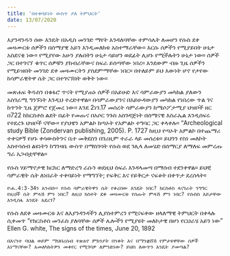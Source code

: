 ```yaml
---
title: 'በተቀባይነት ውስጥ ያለ ትምህርት'
date: 13/07/2020
---
```


እያንዳንዱን ሰው እንዴት በአዲስ መንገድ ማየት እንዳለባቸው ተምሳሌት ለመሆን የሱስ ደቀ መዛሙርቱ ሰዎችን በሰማያዊ አይን እንዲመለከቱ አስተማራቸው። እርሱ ሰዎችን የሚያይበት ሁኔታ አስደናቂ ነው። የሚያየው አሁን ያሉበትን ሁኔታ ሳይሆን ወደፊት ሊሆኑ የሚችሉትን ሁኔታ ነው። ሰዎች ጋር በተገናኘ ቁጥር ሰዎቹን ያከብራቸውና ስፍራ ይሰጣቸው ነበረ። እንደውም ብዙ ጊዜ ሰዎችን የሚይዝበት መንገድ ደቀ መዛሙርትን ያስደምማቸው ነበር። በተለይም ይህ እውነት ሆኖ የታየው ከሳምራዊትዋ ሴት ጋር በተገናኘበት ወቅት ነው።

መጽሐፍ ቅዱስን በቁፋሮ ጥናት የሚያጠኑ ሰዎች በአይሁድ እና ሳምራውያን መካከል ያለውን አስገራሚ ግንኙነት እንዲህ ተረድተዋል። በሳምራውያንና በአይሁዳውያን   			    መካከል የነበረው ጥል ገና ከጥንት ጊዜ ጀምሮ የጀመረ ነው። እንደ 2ነገ.17 መሰረት ሳምራውያን ከሜሶፖታሚያ ህዝቦች ዘር በ722 ከክርስቶስ ልደት በፊት የመጡና በአሶር ንጉስ አስገዳጅነት በሰሜናዊ እስራኤል እንዲሰፍሩ የተደረጉ ህዝቦች ናቸው። የያህዌን አምልኮ ከጣኦት የአምልኮ ተግባር ጋር ቀላቀሉ። “Archeological study Bible (Zondervan publishing, 2005). P. 1727 ከዚህ የጣኦት አምልኮ በተጨማሪ ተቀናቃኝ የሆኑ ቀሳውስትንና ቤተ መቅደስን በገሪዚም ተራራ ላይ መሰረቱ። ይህንን የስነ መለኮት አስተሳሰብ ልዩነትን ከግንዛቤ ውስጥ በማስገባት የሱስ ወደ ገሊላ ለመሄድ በሰማርያ ለማለፍ መምረጡ ግራ አጋብቷቸዋል።

የሱስ ሃይማኖታዊ ክርክር ለማድረግ ራሱን ወደዚህ ስፍራ እንዳላመጣ በማሰብ ተደንቀዋል። ይህቺ ሳምራዊት ሴት ለነበራት ተቀባይነት የማግኘት; የፍቅር እና የይቅርታ ናፍቆት በቀጥታ ደረሰላት።

`ዮሐ.4:3-34ን አንብቡ። የሱስ ሳምራዊትዋን ሴት የቀረበው እንዴት ነበር? ክርስቶስ ላናገራት ንግግር የዚህች ሴት ምላሽ ምን ነበር? ለዚህ ክስተት ደቀ መዛሙርቱ የሰጡት ምላሽ ምን ነበር? የሱስስ እይታቸው እንዲሰፋ እንዴት አደረገ?`

የሱስ ለደቀ መዛሙርቱ እና ለእያንዳንዳችን ሊያስተምረን የሚናፍቀው ዘላለማዊ ትምህርት በቀላሉ ሲቀመጥ “የክርስቶስ መንፈስ ያለባቸው ሰዎች ሌሎችን የሚያዩት መለኮታዊ በሆነ የርህራሄ አይን ነው” Ellen G. white, The signs of the times, June 20, 1892

`በእናንተ ባህል ወይም ማህበረሰብ ተጽዕኖ ምክንያት በንቀት እና በማንቋሸሽ የምታዩዋቸው ሰዎች እነማናቸው? አመለካከትዎን መቀየር የሚገባዎ ለምንድነው? ይህስ ለውጥን እንዴት ያመጣል?`